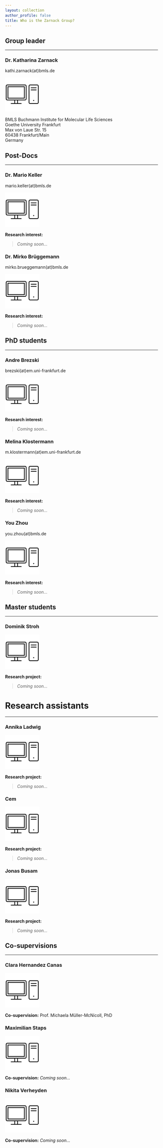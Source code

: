 ```yaml
---
layout: collection
author_profile: false
title: Who is the Zarnack Group?
---
```


## Group leader
---
### Dr. Katharina Zarnack
kathi.zarnack(at)bmls.de 

![Katharina Zarnack](/assets/images/people/dummy.png "Katharina Zarnack")

BMLS Buchmann Institute for Molecular Life Sciences  
Goethe University Frankfurt  
Max von Laue Str. 15  
60438 Frankfurt/Main  
Germany 


## Post-Docs
---
### Dr. Mario Keller
mario.keller(at)bmls.de 

![Mario Keller](/assets/images/people/dummy.png "Mario Keller")

**Research interest:**
> *Coming soon...*

### Dr. Mirko Brüggemann
mirko.brueggemann(at)bmls.de 

![Mirko Brüggemann](/assets/images/people/dummy.png "Mirko Brüggemann")

**Research interest:**
> *Coming soon...*


## PhD students
---
### Andre Brezski
brezski(at)em.uni-frankfurt.de 

![Andre Brezski](/assets/images/people/dummy.png "Andre Brezski")

**Research interest:**
> *Coming soon...*

### Melina Klostermann
m.klostermann(at)em.uni-frankfurt.de 

![Melina Klostermann](/assets/images/people/dummy.png "Melina Klostermann")

**Research interest:**
> *Coming soon...*

### You Zhou
you.zhou(at)bmls.de 

![You Zhou](/assets/images/people/dummy.png "You Zhou")

**Research interest:**
> *Coming soon...*


## Master students
---
### Dominik Stroh

![Dominik Stroh](/assets/images/people/dummy.png "Dominik Stroh")

**Research project:**
> *Coming soon...*


# Research assistants
---
### Annika Ladwig

![Annika Ladwig](/assets/images/people/dummy.png "Annika Ladwig")

**Research project:**
> *Coming soon...*

### Cem

![Cem](/assets/images/people/dummy.png "Cem")

**Research project:**
> *Coming soon...*

### Jonas Busam

![Jonas Busam](/assets/images/people/dummy.png "Jonas Busam")

**Research project:**
> *Coming soon...*


## Co-supervisions
---
### Clara Hernandez Canas

![Clara Hernandez Canas](/assets/images/people/dummy.png "Clara Hernandez Canas")

**Co-supervision:** Prof. Michaela Müller-McNicoll, PhD 

### Maximilian Staps

![Maximilian Staps](/assets/images/people/dummy.png "Maximilian Staps")

**Co-supervision:** *Coming soon...*

### Nikita Verheyden

![Nikita Verheyden](/assets/images/people/dummy.png "Nikita Verheyden")

**Co-supervision:** *Coming soon...*
